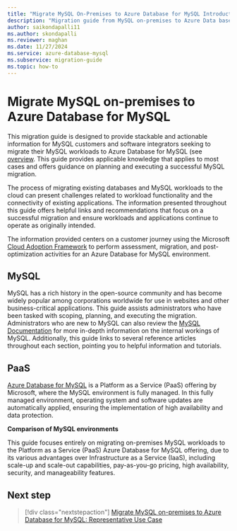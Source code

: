 ```yaml
---
title: "Migrate MySQL On-Premises to Azure Database for MySQL Introduction"
description: "Migration guide from MySQL on-premises to Azure Data base for MySQL"
author: saikondapalli11
ms.author: skondapalli
ms.reviewer: maghan
ms.date: 11/27/2024
ms.service: azure-database-mysql
ms.subservice: migration-guide
ms.topic: how-to
---
```


# Migrate MySQL on-premises to Azure Database for MySQL

This migration guide is designed to provide stackable and actionable information for MySQL customers and software integrators seeking to migrate their MySQL workloads to Azure Database for MySQL (see [overview](../../overview.md). This guide provides applicable knowledge that applies to most cases and offers guidance on planning and executing a successful MySQL migration.

The process of migrating existing databases and MySQL workloads to the cloud can present challenges related to workload functionality and the connectivity of existing applications. The information presented throughout this guide offers helpful links and recommendations that focus on a successful migration and ensure workloads and applications continue to operate as originally intended.

The information provided centers on a customer journey using the Microsoft [Cloud Adoption Framework](/azure/cloud-adoption-framework/get-started/) to perform assessment, migration, and post-optimization activities for an Azure Database for MySQL environment.

## MySQL

MySQL has a rich history in the open-source community and has become widely popular among corporations worldwide for use in websites and other business-critical applications. This guide assists administrators who have been tasked with scoping, planning, and executing the migration. Administrators who are new to MySQL can also review the [MySQL Documentation](https://dev.mysql.com/doc/) for more in-depth information on the internal workings of MySQL. Additionally, this guide links to several reference articles throughout each section, pointing you to helpful information and tutorials.

## PaaS

[Azure Database for MySQL](../../overview.md) is a Platform as a Service (PaaS) offering by Microsoft, where the MySQL environment is fully managed. In this fully managed environment, operating system and software updates are automatically applied, ensuring the implementation of high availability and data protection.

**Comparison of MySQL environments**

This guide focuses entirely on migrating on-premises MySQL workloads to the Platform as a Service (PaaS) Azure Database for MySQL offering, due to its various advantages over Infrastructure as a Service (IaaS), including scale-up and scale-out capabilities, pay-as-you-go pricing, high availability, security, and manageability features.

## Next step

> [!div class="nextstepaction"]
> [Migrate MySQL on-premises to Azure Database for MySQL: Representative Use Case](02-representative-use-case.md)
